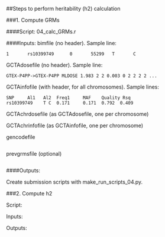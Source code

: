 
##Steps to perform heritability (h2) calculation

###1. Compute GRMs

####Script:
04_calc_GRMs.r

####Inputs:
bimfile (no header). Sample line:
```
1       rs10399749      0       55299   T       C
```

GCTAdosefile (no header). Sample line:
```
GTEX-P4PP->GTEX-P4PP MLDOSE 1.983 2 2 0.003 0 2 2 2 2 ...
```

GCTAinfofile (with header, for all chromosomes). Sample lines:
```
SNP     Al1   Al2  Freq1     MAF    Quality Rsq
rs10399749    T C  0.171     0.171  0.792  0.409
```

GCTAchrdosefile (as GCTAdosefile, one per chromosome)

GCTAchrinfofile (as GCTAinfofile, one per chromosome)

gencodefile
```
```

prevgrmsfile (optional)
```
```

####Outputs:

Create submission scripts with make_run_scripts_04.py.

###2. Compute h2

Script:

Inputs:

Outputs:

